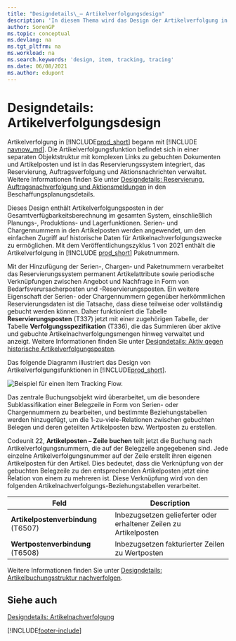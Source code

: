 ```yaml
---
title: "Designdetails\_– Artikelverfolgungsdesign"
description: 'In diesem Thema wird das Design der Artikelverfolgung in Business Central beschrieben, wenn diese über Produktversionen hinweg ausgereift ist.'
author: SorenGP
ms.topic: conceptual
ms.devlang: na
ms.tgt_pltfrm: na
ms.workload: na
ms.search.keywords: 'design, item, tracking, tracing'
ms.date: 06/08/2021
ms.author: edupont
---
```

# Designdetails: Artikelverfolgungsdesign

Artikelverfolgung in [!INCLUDE[prod_short](includes/prod_short.md)] begann mit [!INCLUDE [navnow_md](includes/navnow_md.md)]. Die Artikelverfolgungsfunktion befindet sich in einer separaten Objektstruktur mit komplexen Links zu gebuchten Dokumenten und Artikelposten und ist in das Reservierungssystem integriert, das Reservierung, Auftragsverfolgung und Aktionsnachrichten verwaltet. Weitere Informationen finden Sie unter [Designdetails: Reservierung, Auftragsnachverfolgung und Aktionsmeldungen](design-details-reservation-order-tracking-and-action-messaging.md) in den Beschaffungsplanungsdetails.  

Dieses Design enthält Artikelverfolgungsposten in der Gesamtverfügbarkeitsberechnung im gesamten System, einschließlich Planungs-, Produktions- und Lagerfunktionen. Serien- und Chargennummern in den Artikelposten werden angewendet, um den einfachen Zugriff auf historische Daten für Artikelnachverfolgungszwecke zu ermöglichen. Mit dem Veröffentlichungszyklus 1 von 2021 enthält die Artikelverfolgung in [!INCLUDE [prod_short](includes/prod_short.md)] Paketnummern.  

Mit der Hinzufügung der Serien-, Chargen‑ und Paketnummern verarbeitet das Reservierungssystem permanent Artikelattribute sowie periodische Verknüpfungen zwischen Angebot und Nachfrage in Form von Bedarfsverursacherposten und -Reservierungsposten. Ein weitere Eigenschaft der Serien- oder Chargennummern gegenüber herkömmlichen Reservierungsdaten ist die Tatsache, dass diese teilweise oder vollständig gebucht werden können. Daher funktioniert die Tabelle **Reservierungsposten** (T337) jetzt mit einer zugehörigen Tabelle, der Tabelle **Verfolgungsspezifikation** (T336), die das Summieren über aktive und gebuchte Artikelnachverfolgungsmengen hinweg verwaltet und anzeigt. Weitere Informationen finden Sie unter [Designdetails: Aktiv gegen historische Artikelverfolgungsposten](design-details-active-versus-historic-item-tracking-entries.md).  

Das folgende Diagramm illustriert das Design von Artikelverfolgungsfunktionen in [!INCLUDE[prod_short](includes/prod_short.md)].  

![Beispiel für einen Item Tracking Flow.](media/design_details_item_tracking_design.png "Beispiel für den Fluss der Artikelverfolgung")  

Das zentrale Buchungsobjekt wird überarbeitet, um die besondere Subklassifikation einer Belegzeile in Form von Serien- oder Chargennummern zu bearbeiten, und bestimmte Beziehungstabellen werden hinzugefügt, um die 1-zu-viele-Relationen zwischen gebuchten Belegen und deren geteilten Artikelposten bzw. Wertposten zu erstellen.  

Codeunit 22, **Artikelposten – Zeile buchen** teilt jetzt die Buchung nach Artikelverfolgungsnummern, die auf der Belegzeile angegebenen sind. Jede einzelne Artikelverfolgungsnummer auf der Zeile erstellt ihren eigenen Artikelposten für den Artikel. Dies bedeutet, dass die Verknüpfung von der gebuchten Belegzeile zu den entsprechenden Artikelposten jetzt eine Relation von einem zu mehreren ist. Diese Verknüpfung wird von den folgenden Artikelnachverfolgungs-Beziehungstabellen verarbeitet.  

|Feld|Description|  
|---------------|---------------------------------------|  
|**Artikelpostenverbindung** (T6507)|Inbezugsetzen gelieferter oder erhaltener Zeilen zu Artikelposten|  
|**Wertpostenverbindung** (T6508)|Inbezugsetzen fakturierter Zeilen zu Wertposten|  

Weitere Informationen finden Sie unter [Designdetails: Artikelbuchungsstruktur nachverfolgen](design-details-item-tracking-posting-structure.md).  

## Siehe auch

[Designdetails: Artikelnachverfolgung](design-details-item-tracking.md)

[!INCLUDE[footer-include](includes/footer-banner.md)]  

